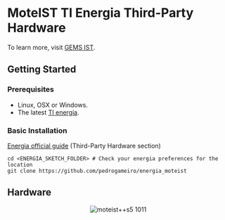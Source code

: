 # MoteIST TI Energia Third-Party Hardware

To learn more, visit [GEMS IST](http://leme.tagus.ist.utl.pt/gems/PmWiki/index.php/Projects/MoteIST).

## Getting Started

### Prerequisites

* Linux, OSX or Windows.
* The latest [TI energia](http://www.energia.nu/).

### Basic Installation

[Energia official guide](http://energia.nu/Guide_Environment.html) (Third-Party Hardware section)

```shell
cd <ENERGIA_SKETCH_FOLDER> # Check your energia preferences for the location
git clone https://github.com/pedrogameiro/energia_moteist
```

## Hardware

<p align="center">
  <img src="http://leme.tagus.ist.utl.pt/gems/PmWiki/index.php/Projects/MoteIST?action=download&upname=fotos5.jpg" alt="moteist++s5 1011" >
</p>
